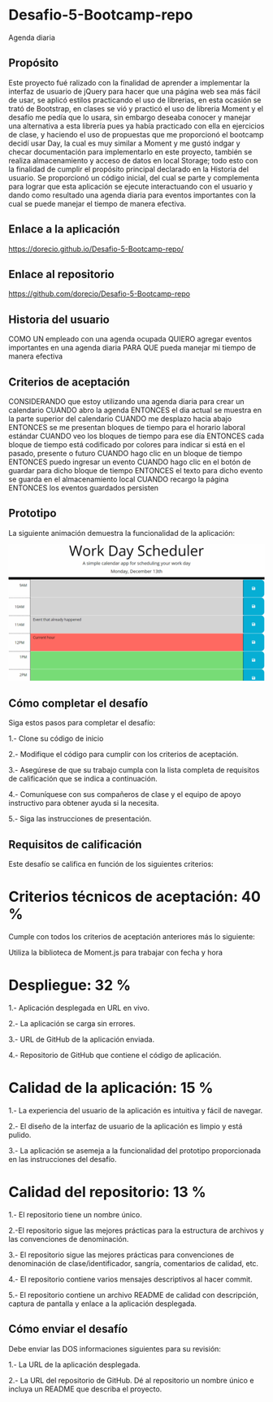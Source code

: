 # Desafio-5-Bootcamp-repo
Agenda diaria

## Propósito

Este proyecto fué ralizado con la finalidad de aprender a implementar la interfaz de usuario de jQuery para hacer que una página web sea más fácil de usar, se aplicó estilos practicando el uso de librerias, en esta ocasión se trató de Bootstrap, en clases se vió y practicó el uso de libreria Moment y el desafío me pedía que lo usara, sin embargo deseaba conocer y manejar una alternativa a esta librería pues ya había practicado con ella en ejercicios de clase, y haciendo el uso de propuestas que me proporcionó el bootcamp decidí usar Day, la cual es muy similar a Moment y me gustó indgar y checar documentación para implementarlo en este proyecto, también se realiza almacenamiento y acceso de datos en local Storage; todo esto con la finalidad de cumplir el propósito principal declarado en la Historia del usuario.
Se proporcionó un código inicial, del cual se parte y complementa para lograr que esta aplicación se ejecute interactuando con el usuario y dando como resultado una agenda diaria para eventos importantes con la cual se puede manejar el tiempo de manera efectiva.

## Enlace a la aplicación

https://dorecio.github.io/Desafio-5-Bootcamp-repo/

## Enlace al repositorio

https://github.com/dorecio/Desafio-5-Bootcamp-repo

## Historia del usuario

COMO UN empleado con una agenda ocupada
QUIERO agregar eventos importantes en una agenda diaria
PARA QUE pueda manejar mi tiempo de manera efectiva


## Criterios de aceptación

CONSIDERANDO que estoy utilizando una agenda diaria para crear un calendario
CUANDO abro la agenda
ENTONCES el dia actual se muestra en la parte superior del calendario
CUANDO me desplazo hacia abajo
ENTONCES se me presentan bloques de tiempo para el horario laboral estándar
CUANDO  veo los bloques de tiempo para ese día
ENTONCES cada bloque de tiempo está codificado por colores para indicar si está en el pasado, presente o futuro
CUANDO hago clic en un bloque de tiempo
ENTONCES puedo ingresar un evento
CUANDO hago clic en el botón de guardar para dicho bloque de tiempo
ENTONCES el texto para dicho evento se guarda en el almacenamiento local 
CUANDO recargo la página
ENTONCES los eventos guardados persisten

## Prototipo

La siguiente animación demuestra la funcionalidad de la aplicación:

![animation demo](./assets/images/animation-demo.gif)

## Cómo completar el desafío

Siga estos pasos para completar el desafío:

1.- Clone su código de inicio

2.- Modifique el código para cumplir con los criterios de aceptación.

3.- Asegúrese de que su trabajo cumpla con la lista completa de requisitos de calificación que se indica a continuación.

4.- Comuníquese con sus compañeros de clase y el equipo de apoyo instructivo para obtener ayuda si la necesita.

5.- Siga las instrucciones de presentación.

## Requisitos de calificación

Este desafío se califica en función de los siguientes criterios:

# Criterios técnicos de aceptación: 40 %

Cumple con todos los criterios de aceptación anteriores más lo siguiente:

Utiliza la biblioteca de Moment.js para trabajar con fecha y hora

# Despliegue: 32 %

1.- Aplicación desplegada en URL en vivo.

2.- La aplicación se carga sin errores.

3.- URL de GitHub de la aplicación enviada.

4.- Repositorio de GitHub que contiene el código de aplicación.

# Calidad de la aplicación: 15 %

1.- La experiencia del usuario de la aplicación es intuitiva y fácil de navegar.

2.- El diseño de la interfaz de usuario de la aplicación es limpio y está pulido.

3.- La aplicación se asemeja a la funcionalidad del prototipo proporcionada en las instrucciones del desafío.

# Calidad del repositorio: 13 %

1.- El repositorio tiene un nombre único.

2.-El repositorio sigue las mejores prácticas para la estructura de archivos y las convenciones de denominación.

3.- El repositorio sigue las mejores prácticas para convenciones de denominación de clase/identificador, sangría, comentarios de calidad, etc.

4.- El repositorio contiene varios mensajes descriptivos al hacer commit.

5.- El repositorio contiene un archivo README de calidad con descripción, captura de pantalla y enlace a la aplicación desplegada.


## Cómo enviar el desafío

Debe enviar las DOS informaciones siguientes para su revisión:

1.- La URL de la aplicación desplegada.

2.- La URL del repositorio de GitHub. Dé al repositorio un nombre único e incluya un README que describa el proyecto.